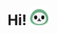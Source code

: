 

<h1> 
        Hi!
        <picture>
                <source media="(prefers-color-scheme: light)" srcset="github1.png" style="display:inline">
                <source media="(prefers-color-scheme: dark)" srcset="github2.png" style="display:inline">
                <img src="github2.png" alt="Original" style="display:inline">
        </picture>
</h1>
